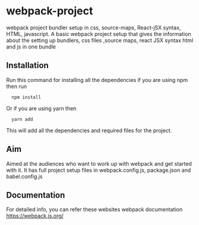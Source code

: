 # webpack-project
webpack project bundler setup in css, source-maps, React-jSX syntax, HTML, javascript.
A basic webpack project setup that gives the information about the setting up bundlers, css files ,source maps, react JSX syntax html and js in one bundle

## Installation
  Run this command for installing all the dependencies if you are using npm then run    
      
      npm install 
   Or if you are using yarn then
      
      yarn add
   This will add all the dependencies and required files for the project.
   
## Aim
 Aimed at the audiences who want to work up with webpack and get started with it. It has full project setup files in webpack.config.js, package.json and babel.config.js
 
 ## Documentation
  
  For detailed info, you can refer these websites
   webpack documentation
    https://webpack.js.org/
    
  
 



